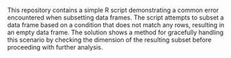 This repository contains a simple R script demonstrating a common error encountered when subsetting data frames. The script attempts to subset a data frame based on a condition that does not match any rows, resulting in an empty data frame. The solution shows a method for gracefully handling this scenario by checking the dimension of the resulting subset before proceeding with further analysis.